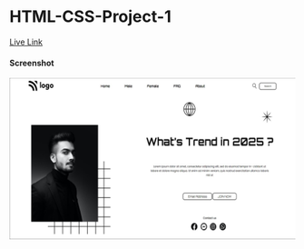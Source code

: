 # HTML-CSS-Project-1

[Live Link](https://html-proj-1.netlify.app/)

#### Screenshot
![](./screenshot/proj-1.png)
